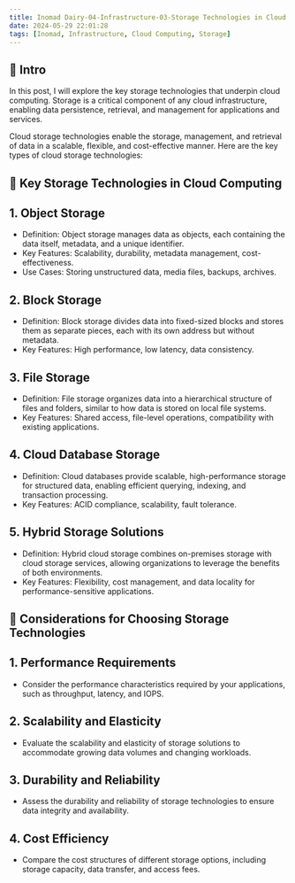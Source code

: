 ```yaml
---
title: Inomad Dairy-04-Infrastructure-03-Storage Technologies in Cloud
date: 2024-05-29 22:01:28
tags: [Inomad, Infrastructure, Cloud Computing, Storage]
---
```


## **🔎 Intro**

In this post, I will explore the key storage technologies that underpin cloud computing. Storage is a critical component of any cloud infrastructure, enabling data persistence, retrieval, and management for applications and services.

<!-- more -->

Cloud storage technologies enable the storage, management, and retrieval of data in a scalable, flexible, and cost-effective manner. Here are the key types of cloud storage technologies:

## **🔧 Key Storage Technologies in Cloud Computing**

## 1. Object Storage
- Definition: Object storage manages data as objects, each containing the data itself, metadata, and a unique identifier.
- Key Features: Scalability, durability, metadata management, cost-effectiveness.
- Use Cases: Storing unstructured data, media files, backups, archives.

## 2. Block Storage
- Definition: Block storage divides data into fixed-sized blocks and stores them as separate pieces, each with its own address but without metadata.
- Key Features: High performance, low latency, data consistency.

## 3. File Storage
- Definition: File storage organizes data into a hierarchical structure of files and folders, similar to how data is stored on local file systems.
- Key Features: Shared access, file-level operations, compatibility with existing applications.

## 4. Cloud Database Storage
- Definition: Cloud databases provide scalable, high-performance storage for structured data, enabling efficient querying, indexing, and transaction processing.
- Key Features: ACID compliance, scalability, fault tolerance.

## 5. Hybrid Storage Solutions
- Definition: Hybrid cloud storage combines on-premises storage with cloud storage services, allowing organizations to leverage the benefits of both environments.
- Key Features: Flexibility, cost management, and data locality for performance-sensitive applications.

## **🚩 Considerations for Choosing Storage Technologies**

## 1. Performance Requirements
- Consider the performance characteristics required by your applications, such as throughput, latency, and IOPS.

## 2. Scalability and Elasticity
- Evaluate the scalability and elasticity of storage solutions to accommodate growing data volumes and changing workloads.

## 3. Durability and Reliability
- Assess the durability and reliability of storage technologies to ensure data integrity and availability.

## 4. Cost Efficiency
- Compare the cost structures of different storage options, including storage capacity, data transfer, and access fees.